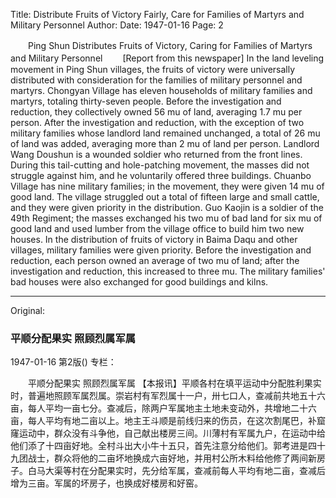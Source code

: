 Title: Distribute Fruits of Victory Fairly, Care for Families of Martyrs and Military Personnel
Author:
Date: 1947-01-16
Page: 2

　　Ping Shun Distributes Fruits of Victory, Caring for Families of Martyrs and Military Personnel
　　[Report from this newspaper] In the land leveling movement in Ping Shun villages, the fruits of victory were universally distributed with consideration for the families of military personnel and martyrs. Chongyan Village has eleven households of military families and martyrs, totaling thirty-seven people. Before the investigation and reduction, they collectively owned 56 mu of land, averaging 1.7 mu per person. After the investigation and reduction, with the exception of two military families whose landlord land remained unchanged, a total of 26 mu of land was added, averaging more than 2 mu of land per person. Landlord Wang Doushun is a wounded soldier who returned from the front lines. During this tail-cutting and hole-patching movement, the masses did not struggle against him, and he voluntarily offered three buildings. Chuanbo Village has nine military families; in the movement, they were given 14 mu of good land. The village struggled out a total of fifteen large and small cattle, and they were given priority in the distribution. Guo Kaojin is a soldier of the 49th Regiment; the masses exchanged his two mu of bad land for six mu of good land and used lumber from the village office to build him two new houses. In the distribution of fruits of victory in Baima Daqu and other villages, military families were given priority. Before the investigation and reduction, each person owned an average of two mu of land; after the investigation and reduction, this increased to three mu. The military families' bad houses were also exchanged for good buildings and kilns.



<hr /> 

Original: 


### 平顺分配果实  照顾烈属军属

1947-01-16
第2版()
专栏：

　　平顺分配果实  照顾烈属军属
    【本报讯】平顺各村在填平运动中分配胜利果实时，普遍地照顾军属烈属。崇岩村有军烈属十一户，卅七口人，查减前共地五十六亩，每人平均一亩七分。查减后，除两户军属地主土地未变动外，共增地二十六亩，每人平均有地二亩以上。地主王斗顺是前线归来的伤员，在这次割尾巴，补窟窿运动中，群众没有斗争他，自己献出楼房三间。川薄村有军属九户，在运动中给他们添了十四亩好地。全村斗出大小牛十五只，首先注意分给他们。郭考进是四十九团战士，群众将他的二亩坏地换成六亩好地，并用村公所木料给他修了两间新房子。白马大渠等村在分配果实时，先分给军属，查减前每人平均有地二亩，查减后增为三亩。军属的坏房子，也换成好楼房和好窑。
